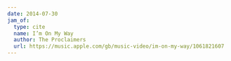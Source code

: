 ```yaml
---
date: 2014-07-30
jam_of:
  type: cite
  name: I’m On My Way
  author: The Proclaimers
  url: https://music.apple.com/gb/music-video/im-on-my-way/1061821607
---
```

